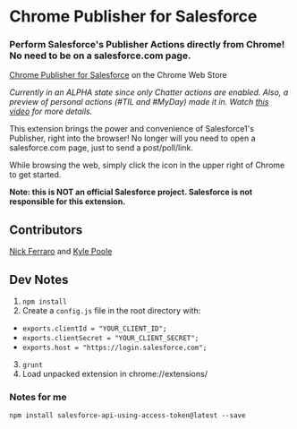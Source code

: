 Chrome Publisher for Salesforce
=========================

### Perform Salesforce's Publisher Actions directly from Chrome! No need to be on a salesforce.com page.

[Chrome Publisher for Salesforce](https://chrome.google.com/webstore/detail/chrome-publisher-for-sale/iicjicoidokejlhbgdpbfphddeifhnjb) on the Chrome Web Store

*Currently in an ALPHA state since only Chatter actions are enabled. Also, a preview of personal actions (#TIL and #MyDay) made it in. Watch [this video](https://www.youtube.com/watch?v=yYF0jF6rVzg) for more details.*

This extension brings the power and convenience of Salesforce1's Publisher, right into the browser! No longer will you need to open a salesforce.com page, just to send a post/poll/link. 

While browsing the web, simply click the icon in the upper right of Chrome to get started.

**Note: this is NOT an official Salesforce project. Salesforce is not responsible for this extension.**

## Contributors
[Nick Ferraro](https://github.com/Spidy88) and [Kyle Poole](https://github.com/kylpo)

## Dev Notes
1. `npm install`
2. Create a `config.js` file in the root directory with:
  * `exports.clientId = "YOUR_CLIENT_ID";`
  * `exports.clientSecret = "YOUR_CLIENT_SECRET";`
  * `exports.host = "https://login.salesforce.com";`
3. `grunt`
4. Load unpacked extension in chrome://extensions/

### Notes for me
`npm install salesforce-api-using-access-token@latest --save`
